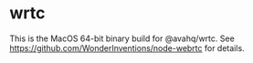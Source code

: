 # wrtc

This is the MacOS 64-bit binary build for @avahq/wrtc.
See https://github.com/WonderInventions/node-webrtc for details.

